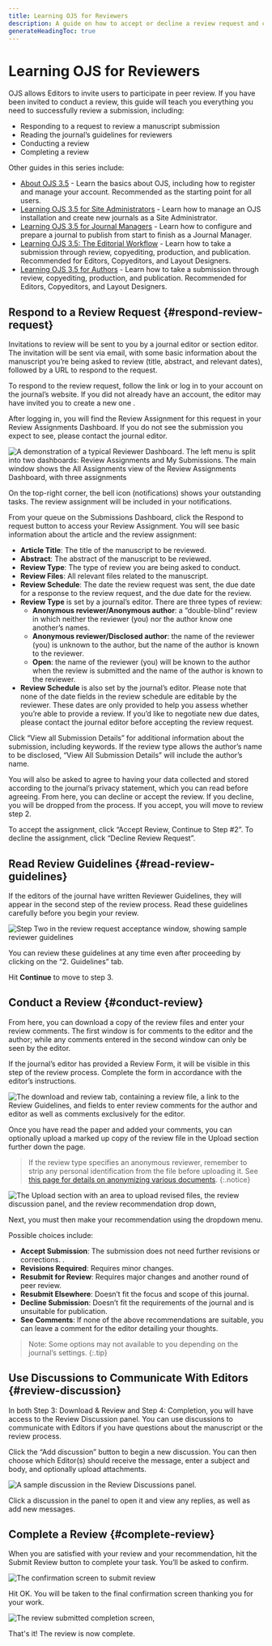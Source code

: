 ```yaml
---
title: Learning OJS for Reviewers
description: A guide on how to accept or decline a review request and complete a peer review for an OJS journal.
generateHeadingToc: true
---
```


# Learning OJS for Reviewers
OJS allows Editors to invite users to participate in peer review. If you have been invited to conduct a review, this guide will teach you everything you need to successfully review a submission, including:
* Responding to a request to review a manuscript submission 
* Reading the journal’s guidelines for reviewers 
* Conducting a review 
* Completing a review

Other guides in this series include:
* [About OJS 3.5](../about-ojs/en/) - Learn the basics about OJS, including how to register and manage your account. Recommended as the starting point for all users.
* [Learning OJS 3.5 for Site Administrators](../site-admin/en/) - Learn how to manage an OJS installation and create new journals as a Site Administrator.
* [Learning OJS 3.5 for Journal Managers](../journal-manager/en/) - Learn how to configure and prepare a journal to publish from start to finish as a Journal Manager. 
* [Learning OJS 3.5: The Editorial Workflow](../editorial-workflow/en/) - Learn how to take a submission through review, copyediting, production, and publication. Recommended for Editors, Copyeditors, and Layout Designers.
* [Learning OJS 3.5 for Authors](../authors/en/) - Learn how to take a submission through review, copyediting, production, and publication. Recommended for Editors, Copyeditors, and Layout Designers.

## Respond to a Review Request {#respond-review-request}
Invitations to review will be sent to you by a journal editor or section editor. The invitation will be sent via email, with some basic information about the manuscript you’re being asked to review (title, abstract, and relevant dates), followed by a URL to respond to the request.

To respond to the review request, follow the link or log in to your account on the journal’s website. If you did not already have an account, the editor may have invited you to create a new one . 

After logging in, you will find the Review Assignment for this request in your Review Assignments Dashboard. If you do not see the submission you expect to see, please contact the journal editor.

![A demonstration of a typical Reviewer Dashboard. The left menu is split into two dashboards: Review Assignments and My Submissions. The main window shows the All Assignments view of the Review Assignments Dashboard, with three assignments](./assets/reviewer-dashboard-3.5.png)

On the top-right corner, the bell icon (notifications) shows your outstanding tasks. The review assignment will be included in your notifications.

From your queue on the Submissions Dashboard, click the Respond to request button to access your Review Assignment. You will see basic information about the article and the review assignment:
* **Article Title**: The title of the manuscript to be reviewed.
* **Abstract**: The abstract of the manuscript to be reviewed. 
* **Review Type**: The type of review you are being asked to conduct. 
* **Review Files**: All relevant files related to the manuscript.
* **Review Schedule**: The date the review request was sent, the due date for a response to the review request, and the due date for the review.
* **Review Type** is set by a journal’s editor. There are three types of review:
  * **Anonymous reviewer/Anonymous author**: a “double-blind” review in which neither the reviewer (you) nor the author know one another’s names.
  * **Anonymous reviewer/Disclosed author**: the name of the reviewer (you) is unknown to the author, but the name of the author is known to the reviewer.
  * **Open**: the name of the reviewer (you) will be known to the author when the review is submitted and the name of the author is known to the reviewer.
* **Review Schedule** is also set by the journal’s editor. Please note that none of the date fields in the review schedule are editable by the reviewer. These dates are only provided to help you assess whether you’re able to provide a review. If you’d like to negotiate new due dates, please contact the journal editor before accepting the review request.

Click “View all Submission Details” for additional information about the submission, including keywords. If the review type allows the author’s name to be disclosed, “View All Submission Details” will include the author’s name.

You will also be asked to agree to having your data collected and stored according to the journal’s privacy statement, which you can read before agreeing.
From here, you can decline or accept the review. If you decline, you will be dropped from the process. If you accept, you will move to review step 2.

To accept the assignment, click “Accept Review, Continue to Step #2”. To decline the assignment, click “Decline Review Request”.


## Read Review Guidelines {#read-review-guidelines}
If the editors of the journal have written Reviewer Guidelines, they will appear in the second step of the review process. Read these guidelines carefully before you begin your review.


![Step Two in the review request acceptance window, showing sample reviewer guidelines](./assets/reviewer-guidelines-3.5.png)

You can review these guidelines at any time even after proceeding by clicking on the “2. Guidelines” tab.

Hit **Continue** to move to step 3.


## Conduct a Review {#conduct-review}
From here, you can download a copy of the review files and enter your review comments. The first window is for comments to the editor and the author; while any comments entered in the second window can only be seen by the editor.

If the journal’s editor has provided a Review Form, it will be visible in this step of the review process. Complete the form in accordance with the editor’s instructions.

![The download and review tab, containing a review file, a link to the Review Guidelines, and fields to enter review comments for the author and editor as well as comments exclusively for the editor.](./assets/reviewer-download-review-3.5.png)

Once you have read the paper and added your comments, you can optionally upload a marked up copy of the review file in the Upload section further down the page. 

> If the review type specifies an anonymous reviewer, remember to strip any personal identification from the file before uploading it. See [this page for details on anonymizing various documents](https://authorservices.taylorandfrancis.com/publishing-your-research/peer-review/anonymous-peer-review/).
{:.notice}

![The Upload section with an area to upload revised files, the review discussion panel, and the review recommendation drop down,](./assets/reviewer-recommendations-3.5.png)

Next, you must then make your recommendation using the dropdown menu.

Possible choices include:
* **Accept Submission**:  The submission does not need further revisions or corrections. .
* **Revisions Required**: Requires minor changes.
* **Resubmit for Review**: Requires major changes and another round of peer review.
* **Resubmit Elsewhere**: Doesn’t fit the focus and scope of this journal.
* **Decline Submission**: Doesn’t fit the requirements of the journal and is unsuitable for publication.
* **See Comments**: If none of the above recommendations are suitable, you can leave a comment for the editor detailing your thoughts.

> Note: Some options may not available to you depending on the journal’s settings.
{:.tip}

## Use Discussions to Communicate With Editors {#review-discussion}
In both Step 3: Download & Review and Step 4: Completion, you will have access to the Review Discussion panel. You can use discussions to communicate with Editors if you have questions about the manuscript or the review process.

Click the “Add discussion” button to begin a new discussion. You can then choose which Editor(s) should receive the message, enter a subject and body, and optionally upload attachments.

![A sample discussion in the Review Discussions panel.](./assets/review-discussion-3.5.png)

Click a discussion in the panel to open it and view any replies, as well as add new messages.

## Complete a Review {#complete-review}

When you are satisfied with your review and your recommendation, hit the Submit Review button to complete your task. You’ll be asked to confirm.

![The confirmation screen to submit review](./assets/reviewer-confirmation-3.5.png)

Hit OK. You will be taken to the final confirmation screen thanking you for your work.

![The review submitted completion screen,](./assets/reviewer-review-complete-3.5.png)

That's it! The review is now complete.


